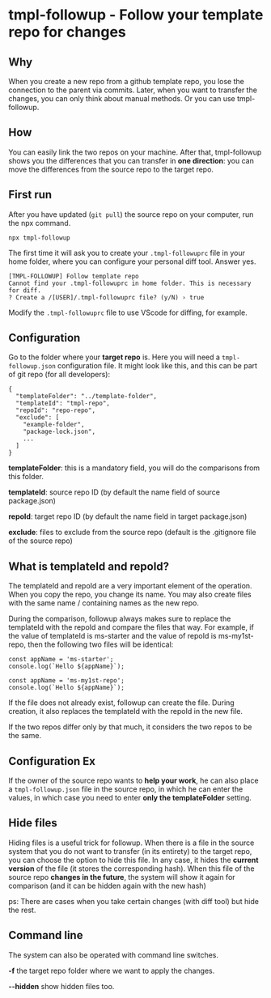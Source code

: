 # tmpl-followup - Follow your template repo for changes

## Why
When you create a new repo from a github template repo, you lose the connection to the parent via commits. Later, when you want to transfer the changes, you can only think about manual methods. Or you can use tmpl-followup.

## How
You can easily link the two repos on your machine. After that, tmpl-followup shows you the differences that you can transfer in **one direction**: you can move the differences from the source repo to the target repo.

## First run

After you have updated (```git pull```) the source repo on your computer, run the npx command.

```
npx tmpl-followup
```

The first time it will ask you to create your ```.tmpl-followuprc``` file in your home folder, where you can configure your personal diff tool. Answer yes.

```
[TMPL-FOLLOWUP] Follow template repo
Cannot find your .tmpl-followuprc in home folder. This is necessary for diff.
? Create a /[USER]/.tmpl-followuprc file? (y/N) › true
```

Modify the ```.tmpl-followuprc``` file to use VScode for diffing, for example.

## Configuration
Go to the folder where your **target repo** is. Here you will need a ```tmpl-followup.json``` configuration file. It might look like this, and this can be part of git repo (for all developers): 
```
{
  "templateFolder": "../template-folder",
  "templateId": "tmpl-repo",
  "repoId": "repo-repo",
  "exclude": [
    "example-folder",
    "package-lock.json",
    ...
  ]
}
```
**templateFolder**: this is a mandatory field, you will do the comparisons from this folder.

**templateId**: source repo ID (by default the name field of source package.json)

**repoId**: target repo ID (by default the name field in target package.json)

**exclude**: files to exclude from the source repo (default is the .gitignore file of the source repo)

## What is templateId and repoId?
The templateId and repoId are a very important element of the operation. When you copy the repo, you change its name. You may also create files with the same name / containing names as the new repo.

During the comparison, followup always makes sure to replace the templateId with the repoId and compare the files that way. For example, if the value of templateId is ms-starter and the value of repoId is ms-my1st-repo, then the following two files will be identical:
```
const appName = 'ms-starter';
console.log(`Hello ${appName}`);
```

```
const appName = 'ms-my1st-repo';
console.log(`Hello ${appName}`);
```

If the file does not already exist, followup can create the file. During creation, it also replaces the templateId with the repoId in the new file.

If the two repos differ only by that much, it considers the two repos to be the same.

## Configuration Ex
If the owner of the source repo wants to **help your work**, he can also place a ```tmpl-followup.json``` file in the source repo, in which he can enter the values, in which case you need to enter **only the templateFolder** setting.

## Hide files
Hiding files is a useful trick for followup. When there is a file in the source system that you do not want to transfer (in its entirety) to the target repo, you can choose the option to hide this file. In any case, it hides the **current version** of the file (it stores the corresponding hash). When this file of the source repo **changes in the future**, the system will show it again for comparison (and it can be hidden again with the new hash)

ps: There are cases when you take certain changes (with diff tool) but hide the rest.

## Command line
The system can also be operated with command line switches.

**-f** the target repo folder where we want to apply the changes.

**--hidden** show hidden files too.
